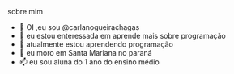 sobre mim

- 👋 OI ,eu sou @carlanogueirachagas
- 👀 eu estou enteressada em aprende mais sobre programação
- 🌱 atualmente estou aprendendo programação
- 💞️ eu moro em Santa Mariana no paraná
- 📫 eu sou aluna do 1 ano do ensino médio 

<!---
Carlavitorianogueirachagas/Carlavitorianogueirachagas is a ✨ special ✨ repository because its `README.md` (this file) appears on your GitHub profile.
You can click the Preview link to take a look at your changes.
--->
